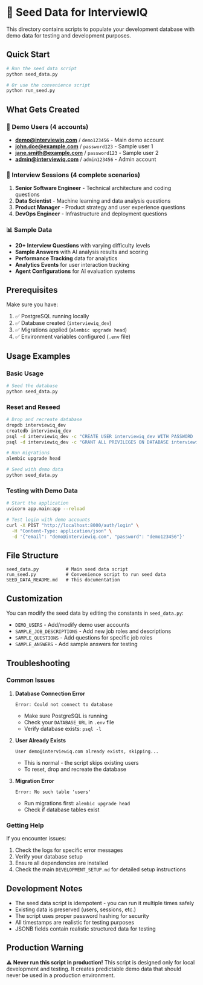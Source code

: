 # 🌱 Seed Data for InterviewIQ

This directory contains scripts to populate your development database with demo data for testing and development purposes.

## Quick Start

```bash
# Run the seed data script
python seed_data.py

# Or use the convenience script
python run_seed.py
```

## What Gets Created

### 👥 Demo Users (4 accounts)
- **demo@interviewiq.com** / `demo123456` - Main demo account
- **john.doe@example.com** / `password123` - Sample user 1  
- **jane.smith@example.com** / `password123` - Sample user 2
- **admin@interviewiq.com** / `admin123456` - Admin account

### 🎯 Interview Sessions (4 complete scenarios)
1. **Senior Software Engineer** - Technical architecture and coding questions
2. **Data Scientist** - Machine learning and data analysis questions  
3. **Product Manager** - Product strategy and user experience questions
4. **DevOps Engineer** - Infrastructure and deployment questions

### 📊 Sample Data
- **20+ Interview Questions** with varying difficulty levels
- **Sample Answers** with AI analysis results and scoring
- **Performance Tracking** data for analytics
- **Analytics Events** for user interaction tracking
- **Agent Configurations** for AI evaluation systems

## Prerequisites

Make sure you have:
1. ✅ PostgreSQL running locally
2. ✅ Database created (`interviewiq_dev`)
3. ✅ Migrations applied (`alembic upgrade head`)
4. ✅ Environment variables configured (`.env` file)

## Usage Examples

### Basic Usage
```bash
# Seed the database
python seed_data.py
```

### Reset and Reseed
```bash
# Drop and recreate database
dropdb interviewiq_dev
createdb interviewiq_dev
psql -d interviewiq_dev -c "CREATE USER interviewiq_dev WITH PASSWORD 'dev_password';"
psql -d interviewiq_dev -c "GRANT ALL PRIVILEGES ON DATABASE interviewiq_dev TO interviewiq_dev;"

# Run migrations
alembic upgrade head

# Seed with demo data
python seed_data.py
```

### Testing with Demo Data
```bash
# Start the application
uvicorn app.main:app --reload

# Test login with demo accounts
curl -X POST "http://localhost:8000/auth/login" \
  -H "Content-Type: application/json" \
  -d '{"email": "demo@interviewiq.com", "password": "demo123456"}'
```

## File Structure

```
seed_data.py          # Main seed data script
run_seed.py           # Convenience script to run seed data
SEED_DATA_README.md   # This documentation
```

## Customization

You can modify the seed data by editing the constants in `seed_data.py`:

- `DEMO_USERS` - Add/modify demo user accounts
- `SAMPLE_JOB_DESCRIPTIONS` - Add new job roles and descriptions
- `SAMPLE_QUESTIONS` - Add questions for specific job roles
- `SAMPLE_ANSWERS` - Add sample answers for testing

## Troubleshooting

### Common Issues

1. **Database Connection Error**
   ```
   Error: Could not connect to database
   ```
   - Make sure PostgreSQL is running
   - Check your `DATABASE_URL` in `.env` file
   - Verify database exists: `psql -l`

2. **User Already Exists**
   ```
   User demo@interviewiq.com already exists, skipping...
   ```
   - This is normal - the script skips existing users
   - To reset, drop and recreate the database

3. **Migration Error**
   ```
   Error: No such table 'users'
   ```
   - Run migrations first: `alembic upgrade head`
   - Check if database tables exist

### Getting Help

If you encounter issues:
1. Check the logs for specific error messages
2. Verify your database setup
3. Ensure all dependencies are installed
4. Check the main `DEVELOPMENT_SETUP.md` for detailed setup instructions

## Development Notes

- The seed data script is idempotent - you can run it multiple times safely
- Existing data is preserved (users, sessions, etc.)
- The script uses proper password hashing for security
- All timestamps are realistic for testing purposes
- JSONB fields contain realistic structured data for testing

## Production Warning

⚠️ **Never run this script in production!** This script is designed only for local development and testing. It creates predictable demo data that should never be used in a production environment.
